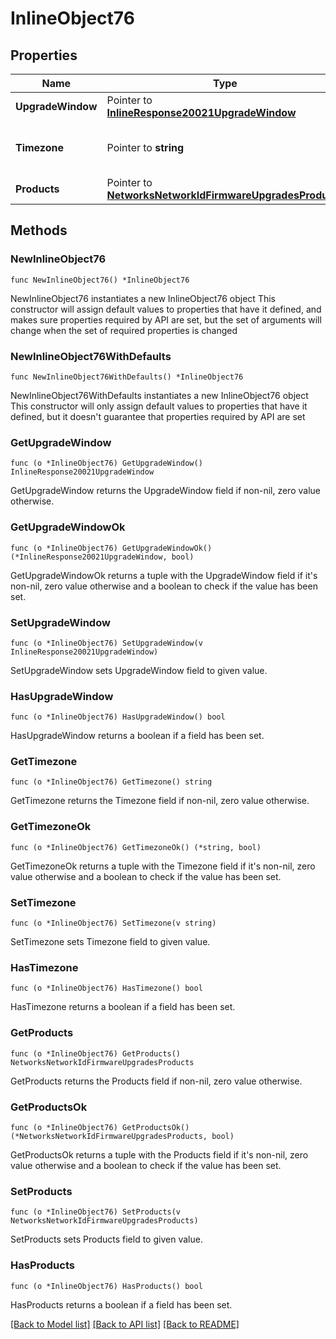 # InlineObject76

## Properties

Name | Type | Description | Notes
------------ | ------------- | ------------- | -------------
**UpgradeWindow** | Pointer to [**InlineResponse20021UpgradeWindow**](InlineResponse20021UpgradeWindow.md) |  | [optional] 
**Timezone** | Pointer to **string** | The timezone for the network | [optional] 
**Products** | Pointer to [**NetworksNetworkIdFirmwareUpgradesProducts**](NetworksNetworkIdFirmwareUpgradesProducts.md) |  | [optional] 

## Methods

### NewInlineObject76

`func NewInlineObject76() *InlineObject76`

NewInlineObject76 instantiates a new InlineObject76 object
This constructor will assign default values to properties that have it defined,
and makes sure properties required by API are set, but the set of arguments
will change when the set of required properties is changed

### NewInlineObject76WithDefaults

`func NewInlineObject76WithDefaults() *InlineObject76`

NewInlineObject76WithDefaults instantiates a new InlineObject76 object
This constructor will only assign default values to properties that have it defined,
but it doesn't guarantee that properties required by API are set

### GetUpgradeWindow

`func (o *InlineObject76) GetUpgradeWindow() InlineResponse20021UpgradeWindow`

GetUpgradeWindow returns the UpgradeWindow field if non-nil, zero value otherwise.

### GetUpgradeWindowOk

`func (o *InlineObject76) GetUpgradeWindowOk() (*InlineResponse20021UpgradeWindow, bool)`

GetUpgradeWindowOk returns a tuple with the UpgradeWindow field if it's non-nil, zero value otherwise
and a boolean to check if the value has been set.

### SetUpgradeWindow

`func (o *InlineObject76) SetUpgradeWindow(v InlineResponse20021UpgradeWindow)`

SetUpgradeWindow sets UpgradeWindow field to given value.

### HasUpgradeWindow

`func (o *InlineObject76) HasUpgradeWindow() bool`

HasUpgradeWindow returns a boolean if a field has been set.

### GetTimezone

`func (o *InlineObject76) GetTimezone() string`

GetTimezone returns the Timezone field if non-nil, zero value otherwise.

### GetTimezoneOk

`func (o *InlineObject76) GetTimezoneOk() (*string, bool)`

GetTimezoneOk returns a tuple with the Timezone field if it's non-nil, zero value otherwise
and a boolean to check if the value has been set.

### SetTimezone

`func (o *InlineObject76) SetTimezone(v string)`

SetTimezone sets Timezone field to given value.

### HasTimezone

`func (o *InlineObject76) HasTimezone() bool`

HasTimezone returns a boolean if a field has been set.

### GetProducts

`func (o *InlineObject76) GetProducts() NetworksNetworkIdFirmwareUpgradesProducts`

GetProducts returns the Products field if non-nil, zero value otherwise.

### GetProductsOk

`func (o *InlineObject76) GetProductsOk() (*NetworksNetworkIdFirmwareUpgradesProducts, bool)`

GetProductsOk returns a tuple with the Products field if it's non-nil, zero value otherwise
and a boolean to check if the value has been set.

### SetProducts

`func (o *InlineObject76) SetProducts(v NetworksNetworkIdFirmwareUpgradesProducts)`

SetProducts sets Products field to given value.

### HasProducts

`func (o *InlineObject76) HasProducts() bool`

HasProducts returns a boolean if a field has been set.


[[Back to Model list]](../README.md#documentation-for-models) [[Back to API list]](../README.md#documentation-for-api-endpoints) [[Back to README]](../README.md)


